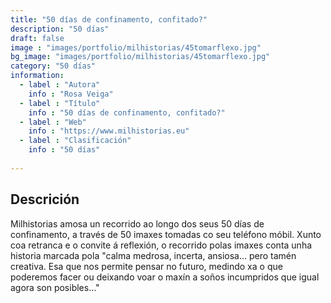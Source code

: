 ```yaml
---
title: "50 días de confinamento, confitado?"
description: "50 días"
draft: false
image : "images/portfolio/milhistorias/45tomarflexo.jpg"
bg_image: "images/portfolio/milhistorias/45tomarflexo.jpg"
category: "50 días"
information:
  - label : "Autora"
    info : "Rosa Veiga"
  - label : "Título"
    info : "50 días de confinamento, confitado?"
  - label : "Web"
    info : "https://www.milhistorias.eu"
  - label : "Clasificación"
    info : "50 días"
    
---
```


## Descrición

Milhistorias amosa un recorrido ao longo dos seus 50 días de confinamento, a través de 50 imaxes tomadas co seu teléfono móbil.  Xunto coa retranca e o convite á reflexión, o recorrido polas imaxes conta unha historia marcada pola "calma medrosa, incerta, ansiosa... pero tamén creativa. Esa que nos permite pensar no futuro, medindo xa o que poderemos facer ou deixando voar o maxín a soños incumpridos que igual agora son posibles…"